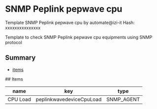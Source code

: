 # SNMP Peplink pepwave cpu
Template SNMP Peplink pepwave cpu by automate@izi-it
Hash: xxxxxxxxxxxxxxx

Template to check SNMP Peplink pepwave cpu equipments using SNMP protocol
## Summary
* [items](#items)

<a name="items" />
## Items

| name | key | type |
| ------------- |------------- |------------- |
| CPU Load | peplinkwavedeviceCpuLoad | SNMP_AGENT |
